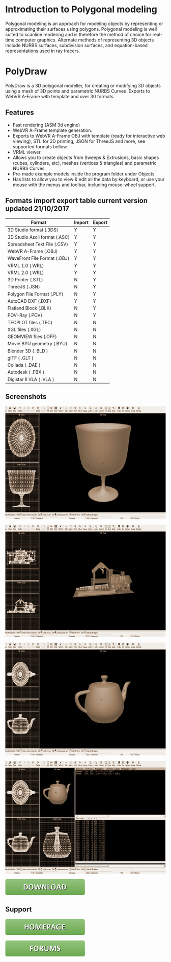 # Introduction to Polygonal modeling 

Polygonal modeling is an approach for modeling objects by representing or approximating their surfaces using polygons. Polygonal modeling is well suited to scanline rendering and is therefore the method of choice for real-time computer graphics. Alternate methods of representing 3D objects include NURBS surfaces, subdivision surfaces, and equation-based representations used in ray tracers.

# PolyDraw

PolyDraw is a 3D polygonal modeller, for creating or modifying 3D objects using a mesh of 3D points and parametric NURBS Curves .Exports to WebVR A-Frame with template and over 30 formats.

## Features 

* Fast rendering (ASM 3d engine)
* WebVR A-Frame template generation.
* Exports to WebVR A-Frame OBJ with template (ready for interactive web viewing), STL for 3D printing, JSON for ThreeJS and more, see supported formats bellow.
* VRML viewer.
* Allows you to create objects from Sweeps & Extrusions, basic shapes (cubes, cylinders, etc), meshes (vertices & triangles) and parametric NURBS Curves.
* Pre-made example models inside the program folder under Objects. 
* Has lists to allow you to view & edit all the data by keyboard, or use your mouse with the menus and toolbar, including mouse-wheel support.

## Formats import export table current version updated 21/10/2017

|Format  | Import | Export |
| ------------- | ------------- | ------------- |
| 3D Studio format  (.3DS) | Y | Y |
| 3D Studio Ascii format (.ASC)  | Y  | Y |
| Spreadsheet Text File (.CSV) | Y  | Y |
| WebVR A-Frame (.OBJ)  | Y  | Y |
| WaveFront File Format (.OBJ)  | Y  | Y |
| VRML 1.0 (.WRL)  | Y  | Y |
| VRML 2.0 (.WRL)  | Y  | Y |
| 3D Printer (.STL)  | N  | Y |
| ThreeJS (.JSN)  | N  | Y |
| Polygon File Format (.PLY) | N  | Y |
| AutoCAD DXF (.DXF) | Y  | Y |
| Flatland Block (.BLK) | N  | Y |
| POV-Ray (.POV) | N  | Y |
| TECPLOT files (.TEC) | N  | N |
| XGL files (.XGL) | N  | N |
| GEOMVIEW files (.OFF) | N  | N |
| Movie.BYU geometry (.BYU) | N  | N |
| Blender 3D ( .BLD ) | N  | N |
| glTF  ( .GLT ) | N  | N |
| Collada  ( .DAE ) | N  | N |
| Autodesk  ( .FBX ) | N  | N |
| Digistar II VLA  ( .VLA )  | N  | N |

## Screenshots

![PolyDraw](/images/01.jpg)

![PolyDraw](/images/02.jpg)

![PolyDraw](/images/03.jpg)

![PolyDraw](/images/04.jpg)

[![You can download here.](/images/button_download.png)](https://dl.orangedox.com/MON0RZXZKTyNNTAjaK?dl=1)

## Support

[![Visit homepage.](/images/button_homepage.png)](https://ptsource.eu/)

[![The forums home page.](/images/button_forums.png)](https://www.facebook.com/www.ptsource.eu/)
